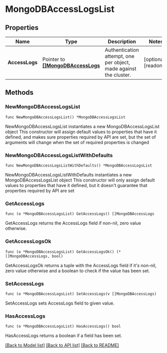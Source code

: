 # MongoDBAccessLogsList

## Properties

Name | Type | Description | Notes
------------ | ------------- | ------------- | -------------
**AccessLogs** | Pointer to [**[]MongoDBAccessLogs**](MongoDBAccessLogs.md) | Authentication attempt, one per object, made against the cluster. | [optional] [readonly] 

## Methods

### NewMongoDBAccessLogsList

`func NewMongoDBAccessLogsList() *MongoDBAccessLogsList`

NewMongoDBAccessLogsList instantiates a new MongoDBAccessLogsList object
This constructor will assign default values to properties that have it defined,
and makes sure properties required by API are set, but the set of arguments
will change when the set of required properties is changed

### NewMongoDBAccessLogsListWithDefaults

`func NewMongoDBAccessLogsListWithDefaults() *MongoDBAccessLogsList`

NewMongoDBAccessLogsListWithDefaults instantiates a new MongoDBAccessLogsList object
This constructor will only assign default values to properties that have it defined,
but it doesn't guarantee that properties required by API are set

### GetAccessLogs

`func (o *MongoDBAccessLogsList) GetAccessLogs() []MongoDBAccessLogs`

GetAccessLogs returns the AccessLogs field if non-nil, zero value otherwise.

### GetAccessLogsOk

`func (o *MongoDBAccessLogsList) GetAccessLogsOk() (*[]MongoDBAccessLogs, bool)`

GetAccessLogsOk returns a tuple with the AccessLogs field if it's non-nil, zero value otherwise
and a boolean to check if the value has been set.

### SetAccessLogs

`func (o *MongoDBAccessLogsList) SetAccessLogs(v []MongoDBAccessLogs)`

SetAccessLogs sets AccessLogs field to given value.

### HasAccessLogs

`func (o *MongoDBAccessLogsList) HasAccessLogs() bool`

HasAccessLogs returns a boolean if a field has been set.


[[Back to Model list]](../README.md#documentation-for-models) [[Back to API list]](../README.md#documentation-for-api-endpoints) [[Back to README]](../README.md)


